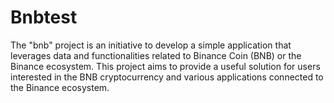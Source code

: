 # Bnbtest
The "bnb" project is an initiative to develop a simple application that leverages data and functionalities related to Binance Coin (BNB) or the Binance ecosystem. This project aims to provide a useful solution for users interested in the BNB cryptocurrency and various applications connected to the Binance ecosystem.
